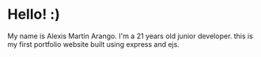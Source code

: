 # Hello! :)


My name is Alexis Martin Arango. I'm a 21 years old junior developer. this is my first portfolio website built using express and ejs.
